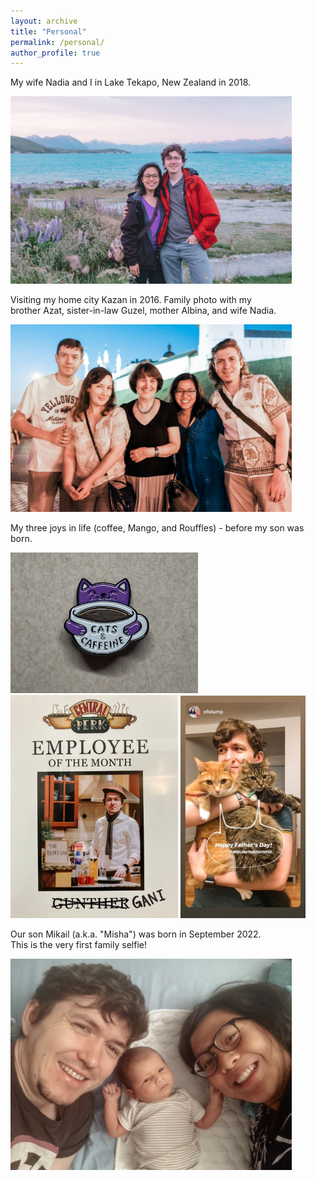 ```yaml
---
layout: archive
title: "Personal"
permalink: /personal/
author_profile: true
---
```


My wife Nadia and I in Lake Tekapo, New Zealand in 2018.

<img src="/images/new_zealand_2019.jpg" width ="450">


Visiting my home city Kazan in 2016. Family photo with my <br>
brother Azat, sister-in-law Guzel, mother Albina, and wife Nadia.

<img src="/images/kazan_2017.jpg" width ="450">




My three joys in life (coffee, Mango, and Rouffles) - before my son was born.

<img src="/images/pin.jpeg" width ="300"> <img src="/images/barrista.jpeg" width ="268"> <img src="/images/fathers_day.jpeg" width ="200"> 




Our son Mikail (a.k.a. "Misha") was born in September 2022. <br>
This is the very first family selfie!

<img src="/images/family_selfie_sep2022.jpeg" width ="450">
